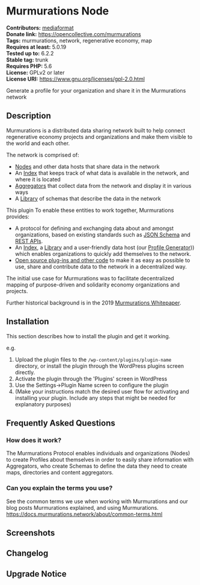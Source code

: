 # Murmurations Node #
**Contributors:** [mediaformat](https://profiles.wordpress.org/mediaformat/)  
**Donate link:** https://opencollective.com/murmurations  
**Tags:** murmurations, network, regenerative economy, map  
**Requires at least:** 5.0.19  
**Tested up to:** 6.2.2  
**Stable tag:** trunk  
**Requires PHP:** 5.6  
**License:** GPLv2 or later  
**License URI:** https://www.gnu.org/licenses/gpl-2.0.html  

Generate a profile for your organization and share it in the Murmurations network

## Description ##

Murmurations is a distributed data sharing network built to help connect regenerative economy projects and organizations and make them visible to the world and each other.

The network is comprised of:

- [Nodes](https://docs.murmurations.network/about/common-terms.html#node) and other data hosts that share data in the network
- An [Index](https://docs.murmurations.network/about/common-terms.html#index) that keeps track of what data is available in the network, and where it is located
- [Aggregators](https://docs.murmurations.network/about/common-terms.html#aggregator) that collect data from the network and display it in various ways
- A [Library](https://docs.murmurations.network/about/common-terms.html#library) of schemas that describe the data in the network

This plugin 
To enable these entities to work together, Murmurations provides:

- A protocol for defining and exchanging data about and amongst organizations, based on existing standards such as [JSON Schema](https://json-schema.org/understanding-json-schema/) and [REST APIs](https://www.redhat.com/en/topics/api/what-is-a-rest-api).
- An [Index](https://index.murmurations.network/v2/nodes), a [Library](https://library.murmurations.network/v2/schemas) and a user-friendly data host (our [Profile Generator](https://tools.murmurations.network/profile-generator))) which enables organizations to quickly add themselves to the network.
- [Open source plug-ins and other code](https://github.com/MurmurationsNetwork) to make it as easy as possible to use, share and contribute data to the network in a decentralized way.

The initial use case for Murmurations was to facilitate decentralized mapping of purpose-driven and solidarity economy organizations and projects.

Further historical background is in the 2019 [Murmurations Whitepaper](https://murmurations.network/wp-content/uploads/2019/09/murmurations-white-paper-v0.1.0.pdf).

## Installation ##

This section describes how to install the plugin and get it working.

e.g.

1. Upload the plugin files to the `/wp-content/plugins/plugin-name` directory, or install the plugin through the WordPress plugins screen directly.
1. Activate the plugin through the 'Plugins' screen in WordPress
1. Use the Settings->Plugin Name screen to configure the plugin
1. (Make your instructions match the desired user flow for activating and installing your plugin. Include any steps that might be needed for explanatory purposes)

## Frequently Asked Questions ##

### How does it work? ###

The Murmurations Protocol enables individuals and organizations (Nodes) to create Profiles about themselves in order to easily share information with Aggregators, who create Schemas to define the data they need to create maps, directories and content aggregators.

### Can you explain the terms you use? ###

See the common terms we use when working with Murmurations and our blog posts Murmurations explained, and using Murmurations. https://docs.murmurations.network/about/common-terms.html


## Screenshots ##


## Changelog ##


## Upgrade Notice ##

